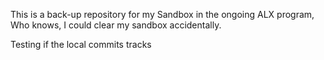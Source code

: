 This is a back-up repository for my Sandbox in the ongoing ALX program,
Who knows, I could clear my sandbox accidentally.

Testing if the local commits tracks
